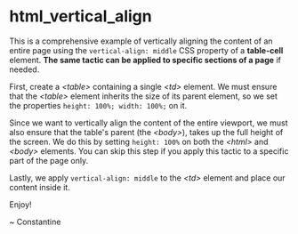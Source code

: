 # html_vertical_align

This is a comprehensive example of vertically aligning the content of an entire page using the `vertical-align: middle` CSS property of a **table-cell** element. **The same tactic can be applied to specific sections of a page** if needed.

First, create a *\<table\>* containing a single *\<td\>* element. We must ensure that the *\<table\>* element inherits the size of its parent element, so we set the properties `height: 100%; width: 100%;` on it.

Since we want to vertically align the content of the entire viewport, we must also ensure that the table's parent (the *\<body\>*), takes up the full height of the screen. We do this by setting `height: 100%` on both the *\<html\>* and *\<body\>* elements. You can skip this step if you apply this tactic to a specific part of the page only.

Lastly, we apply `vertical-align: middle` to the *\<td\>* element and place our content inside it.

Enjoy!

~ Constantine

